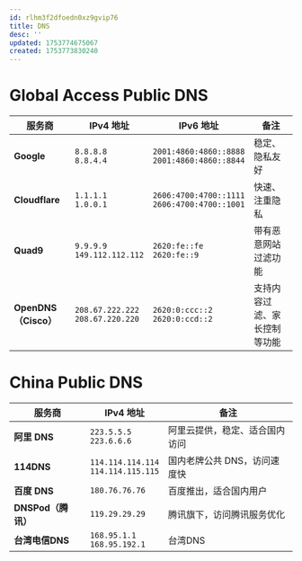 ```yaml
---
id: rlhm3f2dfoedn0xz9gvip76
title: DNS
desc: ''
updated: 1753774675067
created: 1753773830240
---
```

# Global Access Public DNS
| 服务商                | IPv4 地址                              | IPv6 地址                                          | 备注             |
| ------------------ | ------------------------------------ | ------------------------------------------------ | -------------- |
| **Google**         | `8.8.8.8`<br>`8.8.4.4`               | `2001:4860:4860::8888`<br>`2001:4860:4860::8844` | 稳定、隐私友好        |
| **Cloudflare**     | `1.1.1.1`<br>`1.0.0.1`               | `2606:4700:4700::1111`<br>`2606:4700:4700::1001` | 快速、注重隐私        |
| **Quad9**          | `9.9.9.9`<br>`149.112.112.112`       | `2620:fe::fe`<br>`2620:fe::9`                    | 带有恶意网站过滤功能     |
| **OpenDNS（Cisco）** | `208.67.222.222`<br>`208.67.220.220` | `2620:0:ccc::2`<br>`2620:0:ccd::2`               | 支持内容过滤、家长控制等功能 |


# China Public DNS
| 服务商            | IPv4 地址                                | 备注               |
| -------------- | -------------------------------------- | ---------------- |
| **阿里 DNS**     | `223.5.5.5`<br>`223.6.6.6`             | 阿里云提供，稳定、适合国内访问  |
| **114DNS**     | `114.114.114.114`<br>`114.114.115.115` | 国内老牌公共 DNS，访问速度快 |
| **百度 DNS**     | `180.76.76.76`                         | 百度推出，适合国内用户      |
| **DNSPod（腾讯）** | `119.29.29.29`                         | 腾讯旗下，访问腾讯服务优化    |
| **台湾电信DNS** | `168.95.1.1`<br>`168.95.192.1` | 台湾DNS |